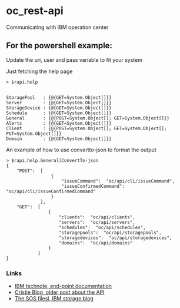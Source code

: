 # oc_rest-api
Communicating with IBM operation center


## For the powershell example:

Update the uri, user and pass variable to fit your system

Just fetching the help page
```
> $rapi.help


StoragePool   : {@{GET=System.Object[]}}
Server        : {@{GET=System.Object[]}}
StorageDevice : {@{GET=System.Object[]}}
Schedule      : {@{GET=System.Object[]}}
General       : {@{POST=System.Object[]; GET=System.Object[]}}
Alerts        : {@{GET=System.Object[]}}
Client        : {@{POST=System.Object[]; GET=System.Object[]; PUT=System.Object[]}}
Domain        : {@{GET=System.Object[]}}

```


An example of how to use convertto-json to format the output

```
> $rapi.help.General|ConvertTo-json
{
    "POST":  [
                 {
                     "issueCommand":  "oc/api/cli/issueCommand",
                     "issueConfirmedCommand":  "oc/api/cli/issueConfirmedCommand"
                 }
             ],
    "GET":  [
                {
                    "clients":  "oc/api/clients",
                    "servers":  "oc/api/servers",
                    "schedules":  "oc/api/schedules",
                    "storagepools":  "oc/api/storagepools",
                    "storagedevices":  "oc/api/storagedevices",
                    "domains":  "oc/api/domains"
                }
            ]
}
```


### Links
- [IBM technote, end-point documentation](https://www-01.ibm.com/support/docview.wss?uid=swg21997347)
- [Cristie Blog, older post about the API](https://www.cristie.dk/single-post/2017/09/22/How-to-work-with-the-new-REST-API-for-Operation-Center-713)
- [The SOS filesl, IBM storage blog](https://www.sosfiles.com/blog/2016/1/13/spectrum-protect-rest-api)
